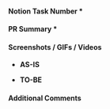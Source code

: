 <!-- Thank you for contributing a pull request! -->
<!-- * are required. -->


#### Notion Task Number *
<!-- Copy the Notion Task Number. e.g. 167220840-P-SYHJ -->


#### PR Summary *
<!-- A short description of what this pull request does. e.g. 새로운 페이지 진입 시, 스크립트 에러 버그 수정 PR입니다 -->


#### Screenshots / GIFs / Videos
<!-- If the PR includes changes, please include screenshots/GIFs/videos for the team and reviewers. -->
- **AS-IS**

- **TO-BE**


#### Additional Comments
<!-- Add any additional information or comments that would be helpful to the team or reviewers. e.g. 기획서 첨부, 레퍼런스 링크 -->

